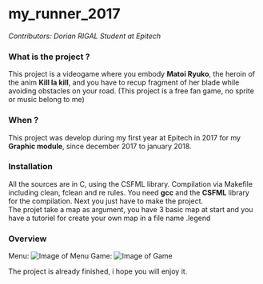 # my_runner_2017
*Contributors: Dorian RIGAL Student at Epitech*  

### **What is the project ?**
This project is a videogame where you embody **Matoi Ryuko**, the heroin of the anim **Kill la kill**, and you have to recup fragment of her blade while avoiding obstacles on your road.
(This project is a free fan game, no sprite or music belong to me)

### **When ?**
This project was develop during my first year at Epitech in 2017 for my **Graphic module**, since december 2017 to january 2018.

### **Installation**
All the sources are in C, using the CSFML library.
Compilation via Makefile including clean, fclean and re rules. You need **gcc** and the **CSFML** library for the compilation.
Next you just have to make the project.  
The projet take a map as argument, you have 3 basic map at start and you have a tutoriel for create your own map in a file name .legend
  
### **Overview**
Menu:
![Image of Menu](https://user-images.githubusercontent.com/35603126/36582766-11defb62-1873-11e8-9d37-56987c9d293c.png)
Game:
![Image of Game](https://user-images.githubusercontent.com/35603126/36582888-8b3bb856-1873-11e8-9a62-4937a5fef37e.png)

The project is already finished, i hope you will enjoy it.
